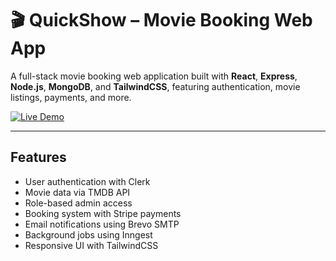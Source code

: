 # 🎬 QuickShow – Movie Booking Web App

A full-stack movie booking web application built with **React**, **Express**, **Node.js**, **MongoDB**, and **TailwindCSS**, featuring authentication, movie listings, payments, and more.

[![Live Demo](https://img.shields.io/badge/Live%20Demo-View%20App-brightgreen?style=for-the-badge)](https://quickshow-client-olive.vercel.app/)

---

##  Features

- User authentication with Clerk
- Movie data via TMDB API
- Role-based admin access
- Booking system with Stripe payments
- Email notifications using Brevo SMTP
- Background jobs using Inngest
- Responsive UI with TailwindCSS
